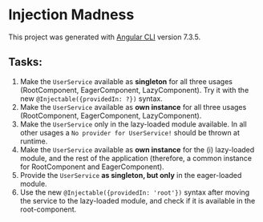 # Injection Madness

This project was generated with [Angular CLI](https://github.com/angular/angular-cli) version 7.3.5.

## Tasks:

1. Make the `UserService` available as **singleton** for all three usages (RootComponent, EagerComponent, LazyComponent). Try it with the new  `@Injectable({providedIn: ?})`  syntax.
2. Make the `UserService` available as **own instance** for all three usages (RootComponent, EagerComponent, LazyComponent).
3. Make the `UserService` only in the lazy-loaded module available. In all other usages a `No provider for UserService!` should be thrown at runtime.
4. Make the `UserService` available as **own instance** for the (i) lazy-loaded module, and the rest of the application (therefore, a common instance for RootComponent and EagerComponent).
5. Provide the `UserService` **as singleton, but only** in the eager-loaded module.
6. Use the new `@Injectable({providedIn: 'root'})` syntax after moving the service to the lazy-loaded module, and check if it is available in the root-component.